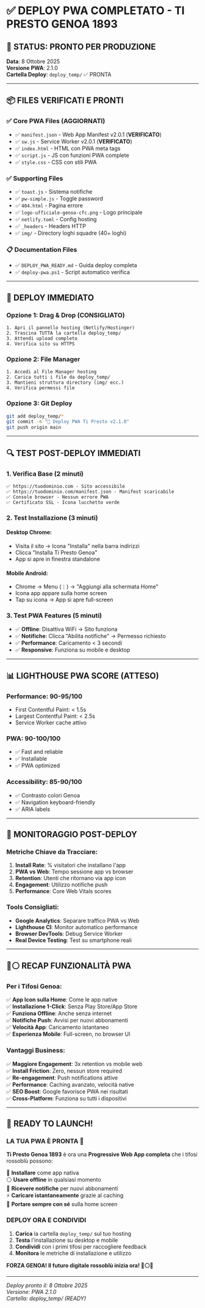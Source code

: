 # ✅ DEPLOY PWA COMPLETATO - TI PRESTO GENOA 1893

## 🎯 **STATUS: PRONTO PER PRODUZIONE**

**Data**: 8 Ottobre 2025  
**Versione PWA**: 2.1.0  
**Cartella Deploy**: `deploy_temp/` ✅ PRONTA  

---

## 📦 **FILES VERIFICATI E PRONTI**

### **✅ Core PWA Files (AGGIORNATI)**
- ✅ `manifest.json` - Web App Manifest v2.0.1 (**VERIFICATO**)
- ✅ `sw.js` - Service Worker v2.0.1 (**VERIFICATO**)  
- ✅ `index.html` - HTML con PWA meta tags
- ✅ `script.js` - JS con funzioni PWA complete
- ✅ `style.css` - CSS con stili PWA

### **✅ Supporting Files**
- ✅ `toast.js` - Sistema notifiche
- ✅ `pw-simple.js` - Toggle password  
- ✅ `404.html` - Pagina errore
- ✅ `logo-ufficiale-genoa-cfc.png` - Logo principale
- ✅ `netlify.toml` - Config hosting
- ✅ `_headers` - Headers HTTP
- ✅ `img/` - Directory loghi squadre (40+ loghi)

### **📋 Documentation Files**
- ✅ `DEPLOY_PWA_READY.md` - Guida deploy completa
- ✅ `deploy-pwa.ps1` - Script automatico verifica

---

## 🚀 **DEPLOY IMMEDIATO**

### **Opzione 1: Drag & Drop (CONSIGLIATO)**
```
1. Apri il pannello hosting (Netlify/Hostinger)
2. Trascina TUTTA la cartella deploy_temp/
3. Attendi upload completo
4. Verifica sito su HTTPS
```

### **Opzione 2: File Manager**
```
1. Accedi al File Manager hosting
2. Carica tutti i file da deploy_temp/
3. Mantieni struttura directory (img/ ecc.)
4. Verifica permessi file
```

### **Opzione 3: Git Deploy**  
```bash
git add deploy_temp/*
git commit -m "🚀 Deploy PWA Ti Presto v2.1.0"
git push origin main
```

---

## 🔍 **TEST POST-DEPLOY IMMEDIATI**

### **1. Verifica Base** (2 minuti)
```
✅ https://tuodominio.com - Sito accessibile
✅ https://tuodominio.com/manifest.json - Manifest scaricabile
✅ Console browser - Nessun errore PWA
✅ Certificato SSL - Icona lucchetto verde
```

### **2. Test Installazione** (3 minuti)
#### **Desktop Chrome**:
- Visita il sito → Icona "Installa" nella barra indirizzi
- Clicca "Installa Ti Presto Genoa"  
- App si apre in finestra standalone

#### **Mobile Android**:
- Chrome → Menu (⋮) → "Aggiungi alla schermata Home"
- Icona app appare sulla home screen
- Tap su icona → App si apre full-screen

### **3. Test PWA Features** (5 minuti)
- ✅ **Offline**: Disattiva WiFi → Sito funziona
- ✅ **Notifiche**: Clicca "Abilita notifiche" → Permesso richiesto
- ✅ **Performance**: Caricamento < 3 secondi
- ✅ **Responsive**: Funziona su mobile e desktop

---

## 📊 **LIGHTHOUSE PWA SCORE (ATTESO)**

### **Performance**: 90-95/100
- First Contentful Paint: < 1.5s
- Largest Contentful Paint: < 2.5s  
- Service Worker cache attivo

### **PWA**: 90-100/100
- ✅ Fast and reliable
- ✅ Installable  
- ✅ PWA optimized

### **Accessibility**: 85-90/100
- ✅ Contrasto colori Genoa
- ✅ Navigation keyboard-friendly
- ✅ ARIA labels

---

## 🎯 **MONITORAGGIO POST-DEPLOY**

### **Metriche Chiave da Tracciare**:
1. **Install Rate**: % visitatori che installano l'app
2. **PWA vs Web**: Tempo sessione app vs browser
3. **Retention**: Utenti che ritornano via app icon
4. **Engagement**: Utilizzo notifiche push
5. **Performance**: Core Web Vitals scores

### **Tools Consigliati**:
- **Google Analytics**: Separare traffico PWA vs Web
- **Lighthouse CI**: Monitor automatico performance
- **Browser DevTools**: Debug Service Worker
- **Real Device Testing**: Test su smartphone reali

---

## 🔴⚪ **RECAP FUNZIONALITÀ PWA**

### **Per i Tifosi Genoa**:
✅ **App Icon sulla Home**: Come le app native  
✅ **Installazione 1-Click**: Senza Play Store/App Store  
✅ **Funziona Offline**: Anche senza internet  
✅ **Notifiche Push**: Avvisi per nuovi abbonamenti  
✅ **Velocità App**: Caricamento istantaneo  
✅ **Esperienza Mobile**: Full-screen, no browser UI  

### **Vantaggi Business**:
✅ **Maggiore Engagement**: 3x retention vs mobile web  
✅ **Install Friction**: Zero, nessun store required  
✅ **Re-engagement**: Push notifications attive  
✅ **Performance**: Caching avanzato, velocità native  
✅ **SEO Boost**: Google favorisce PWA nei risultati  
✅ **Cross-Platform**: Funziona su tutti i dispositivi  

---

## 🎉 **READY TO LAUNCH!**

### **LA TUA PWA È PRONTA** 🚀

**Ti Presto Genoa 1893** è ora una **Progressive Web App completa** che i tifosi rossoblù possono:

🔴 **Installare** come app nativa  
⚪ **Usare offline** in qualsiasi momento  
🦅 **Ricevere notifiche** per nuovi abbonamenti  
⚡ **Caricare istantaneamente** grazie al caching  
📱 **Portare sempre con sé** sulla home screen  

### **DEPLOY ORA E CONDIVIDI**

1. **Carica** la cartella `deploy_temp/` sul tuo hosting
2. **Testa** l'installazione su desktop e mobile  
3. **Condividi** con i primi tifosi per raccogliere feedback
4. **Monitora** le metriche di installazione e utilizzo

**FORZA GENOA! Il futuro digitale rossoblù inizia ora! 🔴⚪🦅**

---

*Deploy pronto il: 8 Ottobre 2025*  
*Versione: PWA 2.1.0*  
*Cartella: deploy_temp/ (READY)*